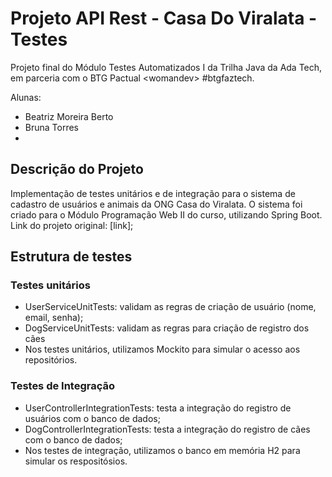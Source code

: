 # Projeto API Rest - Casa Do Viralata - Testes

Projeto final do Módulo Testes Automatizados I da Trilha Java da Ada Tech, em parceria com o BTG Pactual &lt;womandev> #btgfaztech.

Alunas:
- Beatriz Moreira Berto
- Bruna Torres
- 
## Descrição do Projeto

Implementação de testes unitários e de integração para o sistema de cadastro de usuários e animais da ONG Casa do Viralata.
O sistema foi criado para o Módulo Programação Web II do curso, utilizando Spring Boot. 
Link do projeto original: [link];

## Estrutura de testes

### Testes unitários
- UserServiceUnitTests: validam as regras de criação de usuário (nome, email, senha);
- DogServiceUnitTests: validam as regras para criação de registro dos cães
- Nos testes unitários, utilizamos Mockito para simular o acesso aos repositórios.

### Testes de Integração
- UserControllerIntegrationTests: testa a integração do registro de usuários com o banco de dados;
- DogControllerIntegrationTests: testa a integração do registro de cães com o banco de dados;
- Nos testes de integração, utilizamos o banco em memória H2 para simular os respositósios.



